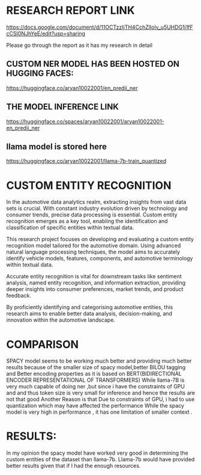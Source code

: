 # RESEARCH REPORT LINK 
https://docs.google.com/document/d/11OCTzzIjTH4CchZlIolv_u5UHDG1j1fFcCSI0NJhYeE/edit?usp=sharing

Please go through the report as it has my research in detail

## CUSTOM NER MODEL HAS BEEN HOSTED ON HUGGING FACES: 

https://huggingface.co/aryan10022001/en_predii_ner


## THE MODEL INFERENCE LINK

https://huggingface.co/spaces/aryan10022001/aryan10022001-en_predii_ner

## llama model is stored here

https://huggingface.co/aryan10022001/llama-7b-train_quantized

# CUSTOM ENTITY RECOGNITION


In the automotive data analytics realm, extracting insights from vast data sets is crucial. With constant industry evolution driven by technology and consumer trends, precise data processing is essential. Custom entity recognition emerges as a key tool, enabling the identification and classification of specific entities within textual data.

This research project focuses on developing and evaluating a custom entity recognition model tailored for the automotive domain. Using advanced natural language processing techniques, the model aims to accurately identify vehicle models, features, components, and automotive terminology within textual data.

Accurate entity recognition is vital for downstream tasks like sentiment analysis, named entity recognition, and information extraction, providing deeper insights into consumer preferences, market trends, and product feedback.

By proficiently identifying and categorising automotive entities, this research aims to enable better data analysis, decision-making, and innovation within the automotive landscape.

# COMPARISON
SPACY model seems to be working much better and providing much better results because of the smaller size of spacy model,better BILOU tagging and Better encoding properties as it is based on BERT(BIDIRECTIONAL ENCODER REPRESENTATIONAL OF TRANSFORMERS)
While llama-7B is very much capable of doing ner ,but since i have the constraints of GPU and and thus token size is very small for inference and hence the results are not that good
Another Reason is that Due to constraints of GPU, i had to use quantization which may have affected the performance
While the spacy model is very high in performance , it has one limitation of smaller context .

# RESULTS:
In my opinion the spacy model have worked very good in determining the custom entities of the dataset than llama-7b.
Llama-7b  would have provided better results given that if I had the enough resources.



